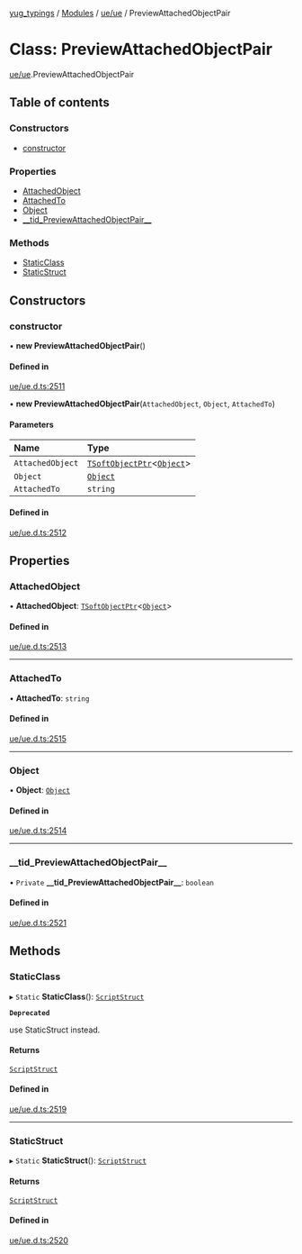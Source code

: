 [yug_typings](../README.md) / [Modules](../modules.md) / [ue/ue](../modules/ue_ue.md) / PreviewAttachedObjectPair

# Class: PreviewAttachedObjectPair

[ue/ue](../modules/ue_ue.md).PreviewAttachedObjectPair

## Table of contents

### Constructors

- [constructor](ue_ue.PreviewAttachedObjectPair.md#constructor)

### Properties

- [AttachedObject](ue_ue.PreviewAttachedObjectPair.md#attachedobject)
- [AttachedTo](ue_ue.PreviewAttachedObjectPair.md#attachedto)
- [Object](ue_ue.PreviewAttachedObjectPair.md#object)
- [\_\_tid\_PreviewAttachedObjectPair\_\_](ue_ue.PreviewAttachedObjectPair.md#__tid_previewattachedobjectpair__)

### Methods

- [StaticClass](ue_ue.PreviewAttachedObjectPair.md#staticclass)
- [StaticStruct](ue_ue.PreviewAttachedObjectPair.md#staticstruct)

## Constructors

### constructor

• **new PreviewAttachedObjectPair**()

#### Defined in

[ue/ue.d.ts:2511](https://github.com/YugMetaverse/yug_typings/blob/b7d9b19/ue/ue.d.ts#L2511)

• **new PreviewAttachedObjectPair**(`AttachedObject`, `Object`, `AttachedTo`)

#### Parameters

| Name | Type |
| :------ | :------ |
| `AttachedObject` | [`TSoftObjectPtr`](../modules/ue_puerts.md#tsoftobjectptr)<[`Object`](ue_ue.Object.md)\> |
| `Object` | [`Object`](ue_ue.Object.md) |
| `AttachedTo` | `string` |

#### Defined in

[ue/ue.d.ts:2512](https://github.com/YugMetaverse/yug_typings/blob/b7d9b19/ue/ue.d.ts#L2512)

## Properties

### AttachedObject

• **AttachedObject**: [`TSoftObjectPtr`](../modules/ue_puerts.md#tsoftobjectptr)<[`Object`](ue_ue.Object.md)\>

#### Defined in

[ue/ue.d.ts:2513](https://github.com/YugMetaverse/yug_typings/blob/b7d9b19/ue/ue.d.ts#L2513)

___

### AttachedTo

• **AttachedTo**: `string`

#### Defined in

[ue/ue.d.ts:2515](https://github.com/YugMetaverse/yug_typings/blob/b7d9b19/ue/ue.d.ts#L2515)

___

### Object

• **Object**: [`Object`](ue_ue.Object.md)

#### Defined in

[ue/ue.d.ts:2514](https://github.com/YugMetaverse/yug_typings/blob/b7d9b19/ue/ue.d.ts#L2514)

___

### \_\_tid\_PreviewAttachedObjectPair\_\_

• `Private` **\_\_tid\_PreviewAttachedObjectPair\_\_**: `boolean`

#### Defined in

[ue/ue.d.ts:2521](https://github.com/YugMetaverse/yug_typings/blob/b7d9b19/ue/ue.d.ts#L2521)

## Methods

### StaticClass

▸ `Static` **StaticClass**(): [`ScriptStruct`](ue_ue.ScriptStruct.md)

**`Deprecated`**

use StaticStruct instead.

#### Returns

[`ScriptStruct`](ue_ue.ScriptStruct.md)

#### Defined in

[ue/ue.d.ts:2519](https://github.com/YugMetaverse/yug_typings/blob/b7d9b19/ue/ue.d.ts#L2519)

___

### StaticStruct

▸ `Static` **StaticStruct**(): [`ScriptStruct`](ue_ue.ScriptStruct.md)

#### Returns

[`ScriptStruct`](ue_ue.ScriptStruct.md)

#### Defined in

[ue/ue.d.ts:2520](https://github.com/YugMetaverse/yug_typings/blob/b7d9b19/ue/ue.d.ts#L2520)
